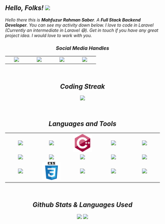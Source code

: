 <h2 align='left'> <i>Hello, Folks! <img src="https://github.com/Ashutosh00710/Ashutosh00710/blob/master/wave.gif" width="30px"></h2>  

_Hello there this is **Mahfuzur Rahman Saber**. A **Full Stack Backend Developer**. You can see my activity down below. I love to code in Laravel (Currently an intermediate in Laravel 😅). Get in touch if you have any great project idea. I would love to work with you._  
<h3 align='center'><i>Social Media Handles</i></h3>
<p align='center'>
 
<table width="100" align='center'>
<tr>
    <td align='center' width="60">
        <a href="https://twitter.com/saaberdev"><img src="http://assets.stickpng.com/images/580b57fcd9996e24bc43c53e.png" width="60"></a>
    </td>
    <td align='center' width="60">
        <a href="https://www.instagram.com/saaberdev/"><img src="https://www.freepnglogos.com/uploads/logo-ig-png/logo-ig-png-instagram-logo-camel-productions-website-25.png"></a>
    </td>
    <td align='center' width="60">
        <a href="https://www.linkedin.com/in/saaberdev/"><img src="https://image.flaticon.com/icons/png/512/174/174857.png" width="60"></a>
    </td>
     <td align='center' width="60">
        <a href="https://dev.to/ashutosh00710"><img src="https://cdn3.iconfinder.com/data/icons/logos-and-brands-adobe/512/84_Dev-512.png" width="60"></a>
    </td>
</tr>
</table>

</p>

</br>

<h2 align='center'><i>Coding Streak</i></h2>
<p align="center">
 
 <img src="https://github-readme-streak-stats.herokuapp.com/?user=SaaberDev">
 
</p>

</br>

<h2 align='center'><i>Languages and Tools</i></h2>

<table width="100">
<tr>
    <td align='center' width="190">
        <img src="https://github.com/abranhe/programming-languages-logos/blob/master/src/javascript/javascript.svg" width="60">
    </td>
    <td align='center' width="190">
        <img src="https://www.vectorlogo.zone/logos/typescriptlang/typescriptlang-icon.svg">
    </td>
    <td align='center' width="190">
        <img src="https://github.com/devicons/devicon/blob/master/icons/cplusplus/cplusplus-original.svg" width="60">
    </td>
     <td align='center' width="190">
        <img src="https://github.com/detain/svg-logos/blob/master/svg/git.svg" width="60">
    </td>
    <td align='center' width="190">
        <img src="https://www.vectorlogo.zone/logos/reactjs/reactjs-ar21.svg">
    </td>
</tr>
<tr>
    <td align='center'>
        <img src="https://github.com/prplx/svg-logos/blob/master/svg/redux.svg" width="120">
    </td>
    <td align='center'>
        <img src="https://www.vectorlogo.zone/logos/nodejs/nodejs-ar21.svg">
    </td>
    <td align='center'>
        <img src="https://www.vectorlogo.zone/logos/expressjs/expressjs-ar21.svg">
    </td>
    <td align='center'>
        <img src="https://www.vectorlogo.zone/logos/mongodb/mongodb-ar21.svg">
    </td>
    <td align='center'>
        <img src="https://www.vectorlogo.zone/logos/firebase/firebase-ar21.svg">
    </td>
</tr>
<tr>
    <td align='center'>
        <img src="https://www.vectorlogo.zone/logos/w3_html5/w3_html5-ar21.svg">
    </td>
    <td align='center'>
        <img src="https://raw.githubusercontent.com/devicons/devicon/0d6c64dbbf311879f7d563bfc3ccf559f9ed111c/icons/css3/css3-original-wordmark.svg" width="60">
    </td>
    <td align='center'>
        <img src="https://www.vectorlogo.zone/logos/heroku/heroku-ar21.svg">
    </td>
    <td align='center'>
        <img src="https://github.com/bestofjs/bestofjs-webui/blob/master/public/logos/vscode.svg" width="60">
    </td>
    <td align='center'>
        <img src="https://www.vectorlogo.zone/logos/getpostman/getpostman-icon.svg">
    </td>
</tr>
</table>

</br>

<h2 align='center'><i>Github Stats & Languages Used</i></h2>

<p align="center">
<img src="https://github-readme-stats.vercel.app/api?username=saaberdev&count_private=true&show_icons=true&theme=vue-dark&hide_border=true" width="48%">
  <img src="https://github-readme-stats.vercel.app/api/top-langs/?username=saaberdev&count_private=true&layout=compact&theme=vue-dark&hide_border=true" width="48%">
</p>

